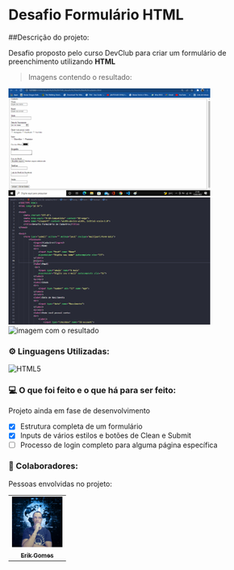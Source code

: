 # Desafio Formulário HTML

##Descrição do projeto:

Desafio proposto pelo curso DevClub para criar um formulário de preenchimento utilizando <b>HTML</b>

> Imagens contendo o resultado:

<img src="captura de tela missao.gif" alt="vídeo em formato de gif" width="400px;">
<img src="print estrutura HTML.png" alt="imagem com a estrutura HTML"width="400px;">
<img src="print página.png" alt="imagem com o resultado" width="400px;">

### ⚙ Linguagens Utilizadas:

![HTML5](https://img.shields.io/badge/-HTML5-333333?style=flat&logo=HTML5)

### 💻 O que foi feito e o que há para ser feito:

Projeto ainda em fase de desenvolvimento

- [x] Estrutura completa de um formulário
- [x] Inputs de vários estilos e botões de Clean e Submit
- [ ] Processo de login completo para alguma página específica

### 🤝 Colaboradores:

Pessoas envolvidas no projeto:

<table>
  <tr>
    <td align="center">
      <a href="https://github.com/gGtEriKk">
        <img src="Foto de perfil do GitHub.png" width="100px;" alt="Foto do Erik Gomes no GitHub"><br>
        <sub>
          <b>Erik Gomes</b>
        </sub>
      </a>    
</table>